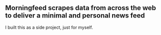 ## Morningfeed scrapes data from across the web to deliver a minimal and personal news feed

I built this as a side project, just for myself.


